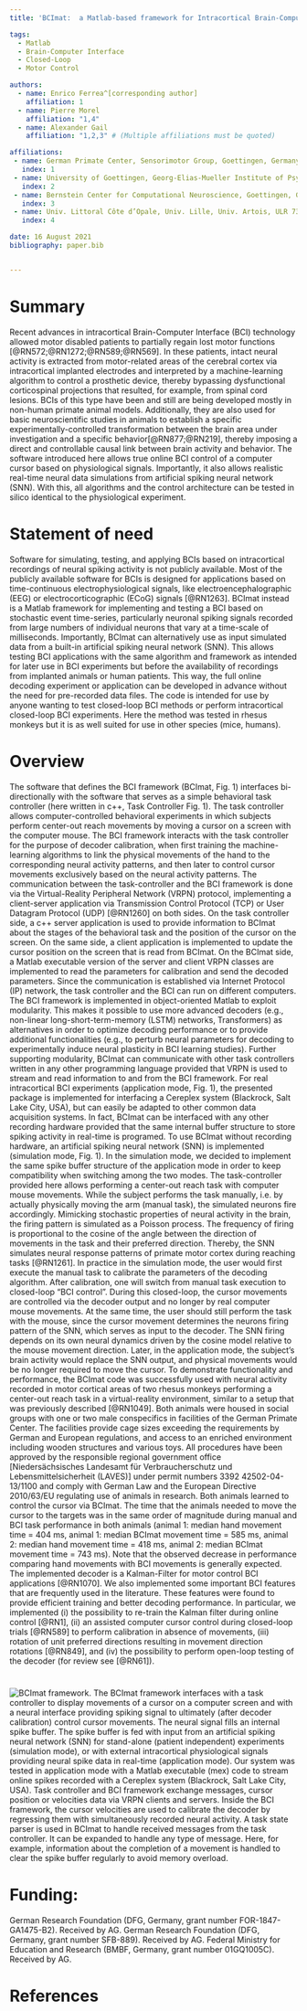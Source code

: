 ```yaml
---
title: 'BCImat:  a Matlab-based framework for Intracortical Brain-Computer Interfaces and their simulation with an artificial spiking neural network'

tags:
  - Matlab
  - Brain-Computer Interface
  - Closed-Loop
  - Motor Control

authors:
  - name: Enrico Ferrea^[corresponding author]
    affiliation: 1
  - name: Pierre Morel
    affiliation: "1,4" 
  - name: Alexander Gail
    affiliation: "1,2,3" # (Multiple affiliations must be quoted)

affiliations:
 - name: German Primate Center, Sensorimotor Group, Goettingen, Germany
   index: 1
 - name: University of Goettingen, Georg-Elias-Mueller Institute of Psychology, Goettingen, Germany
   index: 2
 - name: Bernstein Center for Computational Neuroscience, Goettingen, Germany
   index: 3
 - name: Univ. Littoral Côte d’Opale, Univ. Lille, Univ. Artois, ULR 7369 - URePSSS - Unité de Recherche Pluridisciplinaire Sport Santé Société, F-59140 Dunkerque, France
   index: 4

date: 16 August 2021
bibliography: paper.bib


---
```


# Summary
Recent advances in intracortical Brain-Computer Interface (BCI) technology allowed motor disabled patients to partially regain lost motor functions [@RN572;@RN1272;@RN589;@RN569]. In these patients, intact neural activity is extracted from motor-related areas of the cerebral cortex via intracortical implanted electrodes and interpreted by a machine-learning algorithm to control a prosthetic device, thereby bypassing dysfunctional corticospinal projections that resulted, for example, from spinal cord lesions.  BCIs of this type have been and still are being developed mostly in non-human primate animal models. Additionally, they are also used for basic neuroscientific studies in animals to establish a specific experimentally-controlled transformation between the brain area under investigation and a specific behavior[@RN877;@RN219], thereby imposing a direct and controllable causal link between brain activity and behavior. The software introduced here allows true online BCI control of a computer cursor based on physiological signals. Importantly, it also allows realistic real-time neural data simulations from artificial spiking neural network (SNN). With this, all algorithms and the control architecture can be tested in silico identical to the physiological experiment.

# Statement of need
Software for simulating, testing, and applying BCIs based on intracortical recordings of neural spiking activity is not publicly available. Most of the publicly available software for BCIs is designed for applications based on time-continuous electrophysiological signals, like electroencephalographic (EEG) or electrocorticographic (ECoG) signals [@RN1263]. BCImat instead is a Matlab framework for implementing and testing a BCI based on stochastic event time-series, particularly neuronal spiking signals recorded from large numbers of individual neurons that vary at a time-scale of milliseconds. Importantly, BCImat can alternatively use as input simulated data from a built-in artificial spiking neural network (SNN). This allows testing BCI applications with the same algorithm and framework as intended for later use in BCI experiments but before the availability of recordings from implanted animals or human patients. This way, the full online decoding experiment or application can be developed in advance without the need for pre-recorded data files. 
The code is intended for use by anyone wanting to test closed-loop BCI methods or perform intracortical closed-loop BCI experiments. Here the method was tested in rhesus monkeys but it is as well suited for use in other species (mice, humans).

# Overview
The software that defines the BCI framework (BCImat, Fig. 1) interfaces bi-directionally with the software that serves as a simple behavioral task controller (here written in c++, Task Controller Fig. 1). The task controller allows computer-controlled behavioral experiments in which subjects perform center-out reach movements by moving a cursor on a screen with the computer mouse. The BCI framework interacts with the task controller for the purpose of decoder calibration, when first training the machine-learning algorithms to link the physical movements of the hand to the corresponding neural activity patterns, and then later to control cursor movements exclusively based on the neural activity patterns. The communication between the task-controller and the BCI framework is done via the Virtual-Reality Peripheral Network (VRPN) protocol, implementing a client-server application via Transmission Control Protocol (TCP) or User Datagram Protocol (UDP) [@RN1260] on both sides. On the task controller side, a c++ server application is used to provide information to BCImat about the stages of the behavioral task and the position of the cursor on the screen. On the same side, a client application is implemented to update the cursor position on the screen that is read from BCImat. On the BCImat side, a Matlab executable version of the server and client VRPN classes are implemented to read the parameters for calibration and send the decoded parameters. Since the communication is established via Internet Protocol (IP) network, the task controller and the BCI can run on different computers. 
The BCI framework is implemented in object-oriented Matlab to exploit modularity. This makes it possible to use more advanced decoders (e.g., non-linear long-short-term-memory (LSTM) networks, Transformers) as alternatives in order to optimize decoding performance or to provide additional functionalities (e.g., to perturb neural parameters for decoding to experimentally induce neural plasticity in BCI learning studies). Further supporting modularity, BCImat can communicate with other task controllers written in any other programming language provided that VRPN is used to stream and read information to and from the BCI framework. For real intracortical BCI experiments (application mode, Fig. 1), the presented package is implemented for interfacing a Cereplex system (Blackrock, Salt Lake City, USA), but can easily be adapted to other common data acquisition systems. In fact, BCImat can be interfaced with any other recording hardware provided that the same internal buffer structure to store spiking activity in real-time is programed.
To use BCImat without recording hardware, an artificial spiking neural network (SNN) is implemented (simulation mode, Fig. 1). In the simulation mode, we decided to implement the same spike buffer structure of the application mode in order to keep compatibility when switching among the two modes. The task-controller provided here allows performing a center-out reach task with computer mouse movements. While the subject performs the task manually, i.e. by actually physically moving the arm (manual task), the simulated neurons fire accordingly. Mimicking stochastic properties of neural activity in the brain, the firing pattern is simulated as a Poisson process. The frequency of firing is proportional to the cosine of the angle between the direction of movements in the task and their preferred direction. Thereby, the SNN simulates neural response patterns of primate motor cortex during reaching tasks [@RN1261]. 
In practice in the simulation mode, the user would first execute the manual task to calibrate the parameters of the decoding algorithm. After calibration, one will switch from manual task execution to closed-loop “BCI control”. During this closed-loop, the cursor movements are controlled via the decoder output and no longer by real computer mouse movements. At the same time, the user should still perform the task with the mouse, since the cursor movement determines the neurons firing pattern of the SNN, which serves as input to the decoder. The SNN firing depends on its own neural dynamics driven by the cosine model relative to the mouse movement direction. Later, in the application mode, the subject’s brain activity would replace the SNN output, and physical movements would be no longer required to move the cursor. 
To demonstrate functionality and performance, the BCImat code was successfully used with neural activity recorded in motor cortical areas of two rhesus monkeys performing a center-out reach task in a virtual-reality environment, similar to a setup that was previously described [@RN1049].  Both animals were housed in social groups with one or two male conspecifics in facilities of the German Primate Center. The facilities provide cage sizes exceeding the requirements by German and European regulations, and access to an enriched environment including wooden structures and various toys. All procedures have been approved by the responsible regional government office [Niedersächsisches Landesamt für Verbraucherschutz und Lebensmittelsicherheit  (LAVES)] under permit numbers 3392 42502-04-13/1100 and comply with German Law and the  European Directive 2010/63/EU regulating use of animals in research. Both animals learned to control the cursor via BCImat. The time that the animals needed to move the cursor to the targets was in the same order of magnitude during manual and BCI task performance in both animals (animal 1: median hand movement time = 404 ms,  animal 1: median BCImat movement time = 585 ms, animal 2: median hand movement time = 418 ms,   animal 2: median BCImat movement time = 743 ms). Note that the observed decrease in performance comparing hand movements with BCI movements is generally expected.
The implemented decoder is a Kalman-Filter for motor control BCI applications [@RN1070]. We also implemented some important BCI features that are frequently used in the literature. These features were found to provide efficient training and better decoding performance. In particular, we implemented (i) the possibility to re-train the Kalman filter during online control [@RN1], (ii) an assisted computer cursor control during closed-loop trials [@RN589] to perform calibration in absence of movements, (iii) rotation of unit preferred directions resulting in movement direction rotations [@RN849], and (iv) the possibility to perform open-loop testing of the decoder (for review see [@RN61]).


#



![BCImat framework. The BCImat framework interfaces with a task controller to display movements of a cursor on a computer screen and with a neural interface providing spiking signal to ultimately (after decoder calibration) control cursor movements. The neural signal fills an internal spike buffer. The spike buffer is fed with input from an artificial spiking neural network (SNN) for stand-alone (patient independent) experiments (simulation mode), or with external intracortical physiological signals providing neural spike data in real-time (application mode). Our system was tested in application mode with a Matlab executable (mex) code to stream online spikes recorded with a Cereplex system (Blackrock, Salt Lake City, USA). Task controller and BCI framework exchange messages, cursor position or velocities data via VRPN clients and servers. Inside the BCI framework, the cursor velocities are used to calibrate the decoder by regressing them with simultaneously recorded neural activity.  A task state parser is used in BCImat to handle received messages from the task controller. It can be expanded to handle any type of message. Here, for example, information about the completion of a movement is handled to clear the spike buffer regularly to avoid memory overload.](https://user-images.githubusercontent.com/40661882/153038621-e3cafe89-714f-4538-9295-e8a6a48db9fa.jpg)

# Funding:
German Research Foundation (DFG, Germany, grant number FOR-1847-GA1475-B2). Received by AG.
German Research Foundation (DFG, Germany, grant number SFB-889). Received by AG.
Federal Ministry for Education and Research (BMBF, Germany, grant number 01GQ1005C). Received by AG.


# References

